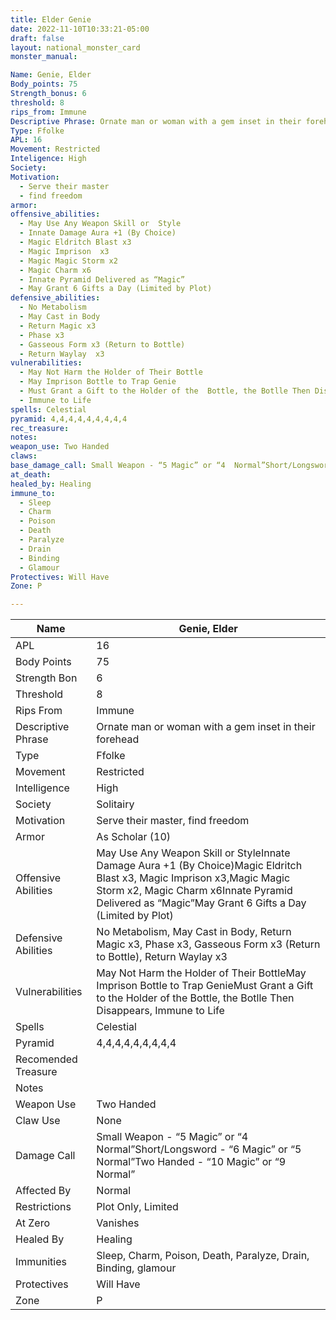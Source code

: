 ```yaml
---
title: Elder Genie 
date: 2022-11-10T10:33:21-05:00
draft: false
layout: national_monster_card
monster_manual: 

Name: Genie, Elder 
Body_points: 75
Strength_bonus: 6
threshold: 8
rips_from: Immune
Descriptive Phrase: Ornate man or woman with a gem inset in their forehead
Type: Ffolke
APL: 16
Movement: Restricted
Inteligence: High
Society: 
Motivation: 
  - Serve their master
  - find freedom
armor: 
offensive_abilities: 
  - May Use Any Weapon Skill or  Style
  - Innate Damage Aura +1 (By Choice)
  - Magic Eldritch Blast x3
  - Magic Imprison  x3
  - Magic Magic Storm x2
  - Magic Charm x6
  - Innate Pyramid Delivered as “Magic”
  - May Grant 6 Gifts a Day (Limited by Plot)
defensive_abilities: 
  - No Metabolism
  - May Cast in Body
  - Return Magic x3
  - Phase x3
  - Gasseous Form x3 (Return to Bottle)
  - Return Waylay  x3
vulnerabilities: 
  - May Not Harm the Holder of Their Bottle
  - May Imprison Bottle to Trap Genie
  - Must Grant a Gift to the Holder of the  Bottle, the Botlle Then Disappears
  - Immune to Life
spells: Celestial
pyramid: 4,4,4,4,4,4,4,4,4
rec_treasure: 
notes: 
weapon_use: Two Handed
claws: 
base_damage_call: Small Weapon - “5 Magic” or “4  Normal”Short/Longsword - “6 Magic” or “5 Normal”Two Handed - “10 Magic” or “9  Normal”
at_death: 
healed_by: Healing
immune_to: 
  - Sleep
  - Charm
  - Poison
  - Death
  - Paralyze
  - Drain
  - Binding
  - Glamour
Protectives: Will Have
Zone: P

---
```





| Name                 | Genie, Elder                                                 |
| -------------------- | ------------------------------------------------------------ |
| APL                  | 16                                                           |
| Body  Points         | 75                                                           |
| Strength  Bon        | 6                                                            |
| Threshold            | 8                                                            |
| Rips From            | Immune                                                       |
| Descriptive  Phrase  | Ornate man or woman with a gem  inset in their forehead      |
| Type                 | Ffolke                                                       |
| Movement             | Restricted                                                   |
| Intelligence         | High                                                         |
| Society              | Solitairy                                                    |
| Motivation           | Serve their master, find freedom                             |
| Armor                | As Scholar (10)                                              |
| Offensive  Abilities | May Use Any Weapon Skill or  StyleInnate Damage Aura +1 (By Choice)Magic Eldritch Blast x3, Magic Imprison  x3,Magic Magic Storm x2, Magic Charm x6Innate Pyramid Delivered as “Magic”May  Grant 6 Gifts a Day (Limited by Plot) |
| Defensive  Abilities | No Metabolism, May Cast in Body,  Return Magic x3, Phase x3, Gasseous Form x3 (Return to Bottle), Return Waylay  x3 |
| Vulnerabilities      | May Not Harm the Holder of Their  BottleMay Imprison Bottle to Trap GenieMust Grant a Gift to the Holder of the  Bottle, the Botlle Then Disappears, Immune to Life |
| Spells               | Celestial                                                    |
| Pyramid              | 4,4,4,4,4,4,4,4,4                                            |
| Recomended  Treasure |                                                              |
| Notes                |                                                              |
| Weapon Use           | Two Handed                                                   |
| Claw Use             | None                                                         |
| Damage  Call         | Small Weapon - “5 Magic” or “4  Normal”Short/Longsword - “6 Magic” or “5 Normal”Two Handed - “10 Magic” or “9  Normal” |
| Affected  By         | Normal                                                       |
| Restrictions         | Plot Only, Limited                                           |
| At Zero              | Vanishes                                                     |
| Healed By            | Healing                                                      |
| Immunities           | Sleep, Charm, Poison, Death,  Paralyze, Drain, Binding, glamour |
| Protectives          | Will Have                                                    |
| Zone                 | P                                               